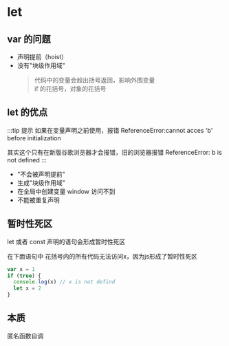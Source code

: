 # let

## var 的问题

- 声明提前（hoist）
- 没有"块级作用域"
  > 代码中的变量会超出括号返回，影响外围变量  
  > if 的花括号，对象的花括号

## let 的优点

:::tip 提示
如果在变量声明之前使用，报错 ReferenceError:cannot acces 'b' before initialization

其实这个只有在新版谷歌浏览器才会报错，旧的浏览器报错 ReferenceError: b is not defined
:::

- "不会被声明提前"
- 生成"块级作用域"
- 在全局中创建变量 window 访问不到
- 不能被重复声明

## 暂时性死区

let 或者 const 声明的语句会形成暂时性死区

在下面语句中 花括号内的所有代码无法访问x，因为js形成了暂时性死区
```js
var x = 1
if (true) {
  console.log(x) // x is not defind
  let x = 2
}
```

## 本质

匿名函数自调
